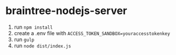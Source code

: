 # braintree-nodejs-server

1. run `npm install`
2. create a .env file with `ACCESS_TOKEN_SANDBOX=youraccesstokenkey`
3. run `gulp`
4. run `node dist/index.js`
